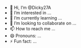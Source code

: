 - 👋 Hi, I’m @Dicky27A
- 👀 I’m interested in ...
- 🌱 I’m currently learning ...
- 💞️ I’m looking to collaborate on ...
- 📫 How to reach me ...
- 😄 Pronouns: ...
- ⚡ Fun fact: ...

<!---
Dicky27A/Dicky27A is a ✨ special ✨ repository because its `README.md` (this file) appears on your GitHub profile.
You can click the Preview link to take a look at your changes.
--->
